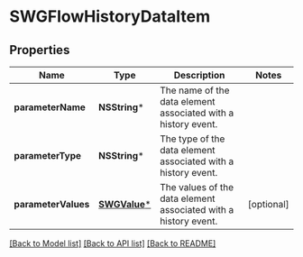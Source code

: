 # SWGFlowHistoryDataItem

## Properties
Name | Type | Description | Notes
------------ | ------------- | ------------- | -------------
**parameterName** | **NSString*** | The name of the data element associated with a history event. | 
**parameterType** | **NSString*** | The type of the data element associated with a history event. | 
**parameterValues** | [**SWGValue***](SWGValue.md) | The values of the data element associated with a history event. | [optional] 

[[Back to Model list]](../README.md#documentation-for-models) [[Back to API list]](../README.md#documentation-for-api-endpoints) [[Back to README]](../README.md)


